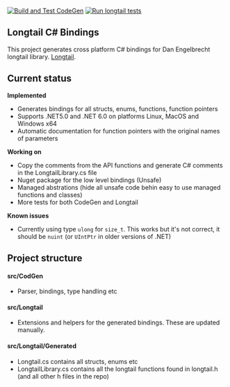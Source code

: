 [![Build and Test CodeGen](https://github.com/Golle/longtail/actions/workflows/build.yml/badge.svg)](https://github.com/Golle/longtail/actions/workflows/build.yml)
[![Run longtail tests](https://github.com/Golle/longtail/actions/workflows/longtail.yml/badge.svg)](https://github.com/Golle/longtail/actions/workflows/longtail.yml)

## Longtail C# Bindings

This project generates cross platform C# bindings for Dan Engelbrecht longtail library. [Longtail](https://github.com/DanEngelbrecht/longtail).

## Current status

**Implemented**
* Generates bindings for all structs, enums, functions, function pointers
* Supports .NET5.0 and .NET 6.0 on platforms Linux, MacOS and Windows x64
* Automatic documentation for function pointers with the original names of parameters

**Working on**
* Copy the comments from the API functions and generate C# comments in the LongtailLibrary.cs file
* Nuget package for the low level bindings (Unsafe)
* Managed abstrations (hide all unsafe code behin easy to use managed functions and classes)
* More tests for both CodeGen and Longtail

**Known issues**
* Currently using type `ulong` for `size_t`. This works but it's not correct, it should be `nuint` (or `UIntPtr` in older versions of .NET)

## Project structure

#### src/CodGen
* Parser, bindings, type handling etc

#### src/Longtail
* Extensions and helpers for the generated bindings. These are updated manually.

#### src/Longtail/Generated
* Longtail.cs contains all structs, enums etc
* LongtailLibrary.cs contains all the longtail functions found in longtail.h (and all other h files in the repo)

